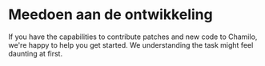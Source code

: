 # Meedoen aan de ontwikkeling

If you have the capabilities to contribute patches and new code to Chamilo, we're happy to help you get started. We understanding the task might feel daunting at first.


